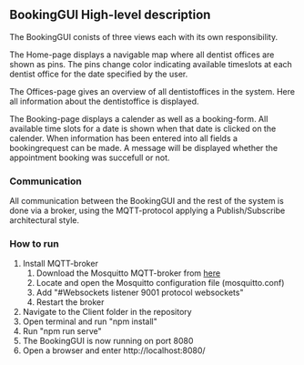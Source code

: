 ## BookingGUI High-level description 

The BookingGUI conists of three views each with its own responsibility. 

The Home-page displays a navigable map where all dentist offices are shown as pins. The pins change color indicating available timeslots at each dentist office for the date specified by the user. 

The Offices-page gives an overview of all dentistoffices in the system. Here all information about the dentistoffice is displayed.

The Booking-page displays a calender as well as a booking-form. All available time slots for a date is shown when that date is clicked on the calender. When information has been entered into all fields a bookingrequest can be made. A message will be displayed whether the appointment booking was succefull or not. 

### Communication
All communication between the BookingGUI and the rest of the system is done via a broker, using the MQTT-protocol applying a Publish/Subscribe architectural style. 

### How to run
1. Install MQTT-broker
    1. Download the Mosquitto MQTT-broker from [here](https://mosquitto.org/)
    1. Locate and open the Mosquitto configuration file (mosquitto.conf)
    1. Add "#Websockets
            listener 9001
            protocol websockets"
    1. Restart the broker
1. Navigate to the Client folder in the repository
1. Open terminal and run "npm install"
1. Run "npm run serve"
1. The BookingGUI is now running on port 8080
1. Open a browser and enter http://localhost:8080/